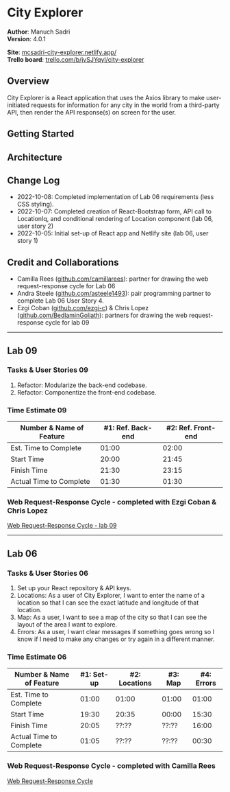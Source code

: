 # City Explorer

**Author**: Manuch Sadri  
**Version**: 4.0.1

**Site**: [mcsadri-city-explorer.netlify.app/](https://mcsadri-city-explorer.netlify.app/)  
**Trello board**: [trello.com/b/jvSJYqyl/city-explorer](https://trello.com/b/jvSJYqyl/city-explorer)

## Overview

City Explorer is a React application that uses the Axios library to make user-initiated requests for information for any city in the world from a third-party API, then render the API response(s) on screen for the user.

## Getting Started
<!-- What are the steps that a user must take in order to build this app on their own machine and get it running? -->

## Architecture
<!-- Provide a detailed description of the application design. What technologies (languages, libraries, etc) you're using, and any other relevant design information. -->

## Change Log

- 2022-10-08: Completed implementation of Lab 06 requirements (less CSS styling).
- 2022-10-07: Completed creation of React-Bootstrap form, API call to LocationIq, and conditional rendering of Location component (lab 06, user story 2)
- 2022-10-05: Initial set-up of React app and Netlify site (lab 06, user story 1)

## Credit and Collaborations

- Camilla Rees ([github.com/camillarees](https://github.com/camillarees)): partner for drawing the web request-response cycle for Lab 06
- Andra Steele ([github.com/asteele1493](https://github.com/asteele1493)): pair programming partner to complete Lab 06 User Story 4.
- Ezgi Coban ([github.com/ezgi-c](https://github.com/ezgi-c)) & Chris Lopez ([github.com/BedlaminGoliath](https://github.com/BedlaminGoliath)): partners for drawing the web request-response cycle for lab 09

---

## Lab 09

### Tasks & User Stories 09

1. Refactor: Modularize the back-end codebase.
2. Refactor: Componentize the front-end codebase.

### Time Estimate 09

| Number & Name of Feature | #1: Ref. Back-end | #2: Ref. Front-end |
|--------------------------|-------------------|--------------------|
| Est. Time to Complete    | 01:00 | 02:00 |
| Start Time               | 20:00 | 21:45 |
| Finish Time              | 21:30 | 23:15 |
| Actual Time to Complete  | 01:30 | 01:30 |

### Web Request-Response Cycle - completed with Ezgi Coban & Chris Lopez

[Web Request-Response Cycle - lab 09](/public/images/request-response-lab09.jpg "Web Request-Response Cycle")

---

## Lab 06

### Tasks & User Stories 06

1. Set up your React repository & API keys.
2. Locations: As a user of City Explorer, I want to enter the name of a location so that I can see the exact latitude and longitude of that location.
3. Map: As a user, I want to see a map of the city so that I can see the layout of the area I want to explore.
4. Errors: As a user, I want clear messages if something goes wrong so I know if I need to make any changes or try again in a different manner.

### Time Estimate 06

| Number & Name of Feature | #1: Set-up | #2: Locations | #3: Map | #4: Errors |
|--------------------------|------------|---------------|---------|------------|
| Est. Time to Complete    | 01:00 | 01:00 | 01:00 | 01:00 |
| Start Time               | 19:30 | 20:35 | 00:00 | 15:30 |
| Finish Time              | 20:05 | ??:?? | ??:?? | 16:00 |
| Actual Time to Complete  | 01:05 | ??:?? | ??:?? | 00:30 |

### Web Request-Response Cycle - completed with Camilla Rees

[Web Request-Response Cycle](/public/images/request-response.jpg "Web Request-Response Cycle")
